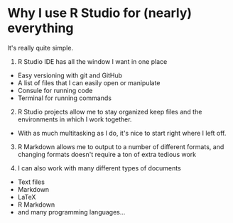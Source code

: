 # Why I use R Studio for (nearly) everything

It's really quite simple.

1. R Studio IDE has all the window I want in one place
  * Easy versioning with git and GitHub
  * A list of files that I can easily open or manipulate
  * Consule for running code
  * Terminal for running commands

2. R Studio projects allow me to stay organized keep files and the environments in which I work together.
  * With as much multitasking as I do, it's nice to start right where I left off.

3. R Markdown allows me to output to a number of different formats, and changing formats doesn't require a ton of extra tedious work

4. I can also work with many different types of documents
  * Text files
  * Markdown
  * LaTeX
  * R Markdown
  * and many programming languages...